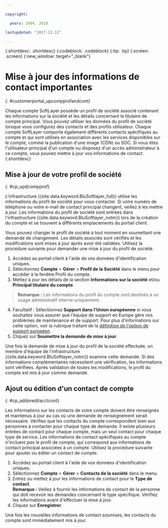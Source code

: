 ```yaml
---

copyright:

  years: 1994, 2018

lastupdated: "2017-12-12"

---
```


{:shortdesc: .shortdesc}
{:codeblock: .codeblock}
{:tip: .tip}
{:screen: .screen}
{:new_window: target="_blank"}


# Mise à jour des informations de contact importantes
{: #customerportal_upcompprofandcont}

Chaque compte SoftLayer possède un profil de société associé contenant les informations sur la société et les détails concernant le titulaire de compte principal. Vous pouvez utiliser les données du profil de société lorsque vous configurez des contacts et des profils utilisateur. Chaque compte SoftLayer comporte également différents contacts spécifiques au compte et qui sont utilisés en association avec les services disponibles sur le compte, comme la publication d'une image (CDN) ou SOC. Si vous êtes l'utilisateur principal d'un compte ou disposez d'un accès administrateur à ce compte, vous pouvez mettre à jour vos informations de contact.{:shortdesc}

## Mise à jour de votre profil de société
{: #cp_updcompprof}

L'infrastructure {{site.data.keyword.BluSoftlayer_full}} utilise les informations du profil de société pour vous contacter. Si votre numéro de téléphone ou votre e-mail de contact principal changent, veillez à les mettre à jour. Les informations du profil de société sont entrées dans l'infrastructure {{site.data.keyword.BluSoftlayer_notm}} lors de la création du compte et se trouvent à différents emplacements du portail client.

Vous pouvez changer le profil de société à tout moment en soumettant une demande de changement. Les détails associés sont vérifiés et les modifications sont mises à jour après avoir été validées. Utilisez la procédure suivante pour demander une mise à jour du profil de société. 

1. Accédez au portail client à l'aide de vos données d'identification uniques.
2. Sélectionnez **Compte** > **Gérer** > **Profil de la Société** dans le menu pour accéder à la fenêtre Profil du compte.
3. Mettez à jour les détails de la section **Informations sur la société** et/ou **Principal titulaire du compte**.
> **Remarque :** Les informations du profil du compte sont destinés à un usage administratif interne uniquement.
4. Facultatif : Sélectionnez **Support dans l'Union européenne** si vous souhaitez vous assurer que l'équipe de support en Europe gère vos problèmes de maintenance et de support. Pour plus d'informations sur cette option, voir la rubrique traitant de la [définition de l'option de support européen](/docs/customer-portal/cpmanuserprof.html#cp_seteusupported).
5. Cliquez sur **Soumettre la demande de mise à jour**.

Une fois la demande de mise à jour du profil de la société effectuée, un membre d'équipe de l'infrastructure {{site.data.keyword.BluSoftlayer_notm}} examine cette demande. Si des informations complémentaires nécessitent une vérification, les informations sont vérifiées. Après validation de toutes les modifications, le profil du compte est mis à jour comme demandé.

## Ajout ou édition d'un contact de compte
{: #cp_addoreditacctcont}

Les informations sur les contacts de votre compte doivent être renseignés et maintenus à jour au cas où une demande de renseignement serait nécessaire. Vérifiez que les contacts du compte correspondent bien aux personnes à contacter pour chaque type de demande. Il existe plusieurs entrées de contact pour chaque compte, mais un seul contact pour chaque type de service. Les informations de contact spécifiques au compte n'incluent *pas* le profil de compte, qui correspond aux informations de contact principal associées à un compte. Utilisez la procédure suivante pour ajouter ou éditer un contact de compte.

1. Accédez au portail client à l'aide de vos données d'identification uniques.
2. Sélectionnez **Compte** > **Gérer** > **Contacts de la société** dans le menu.
3. Entrez ou mettez à jour les informations de contact pour le **Type de contact**.<br/>**Remarque :** Veillez à fournir les informations de contact de la personne qui doit recevoir les demandes concernant le type spécifique. Vérifiez les informations avant d'effectuer la mise à jour.
4. Cliquez sur **Enregistrer**.

Une fois les nouvelles informations de contact soumises, les contacts du compte sont immédiatement mis à jour.
